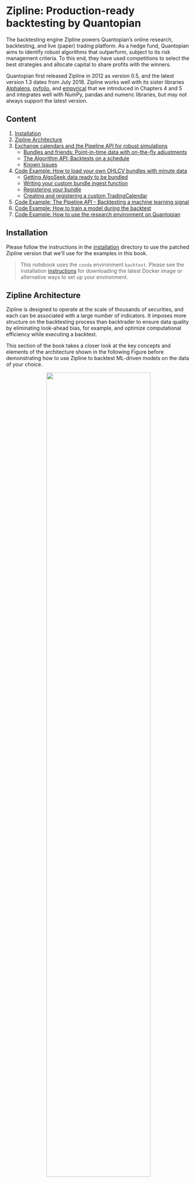 # Zipline: Production-ready backtesting by Quantopian

The backtesting engine Zipline powers Quantopian’s online research, backtesting, and live (paper) trading platform. As a hedge fund, Quantopian aims to identify robust algorithms that outperform, subject to its risk management criteria. To this end, they have used competitions to select the best strategies and allocate capital to share profits with the winners.

Quantopian first released Zipline in 2012 as version 0.5, and the latest version 1.3 dates from July 2018. Zipline works well with its sister libraries [Alphalens](https://quantopian.github.io/alphalens/index.html), [pyfolio](https://quantopian.github.io/pyfolio/), and [empyrical](http://quantopian.github.io/empyrical/) that we introduced in Chapters 4 and 5 and integrates well with NumPy, pandas and numeric libraries, but may not always support the latest version.

## Content

1. [Installation](#installation)
2. [Zipline Architecture](#zipline-architecture)
3. [Exchange calendars and the Pipeline API for robust simulations](#exchange-calendars-and-the-pipeline-api-for-robust-simulations)
    * [Bundles and friends: Point-in-time data with on-the-fly adjustments](#bundles-and-friends-point-in-time-data-with-on-the-fly-adjustments)
    * [The Algorithm API: Backtests on a schedule](#the-algorithm-api-backtests-on-a-schedule)
    * [Known Issues](#known-issues)
4. [Code Example: How to load your own OHLCV bundles with minute data](#code-example-how-to-load-your-own-ohlcv-bundles-with-minute-data)
    * [Getting AlgoSeek data ready to be bundled](#getting-algoseek-data-ready-to-be-bundled)
    * [Writing your custom bundle ingest function](#writing-your-custom-bundle-ingest-function)
    * [Registering your bundle](#registering-your-bundle)
    * [Creating and registering a custom TradingCalendar](#creating-and-registering-a-custom-tradingcalendar)
5. [Code Example: The Pipeline API - Backtesting a machine learning signal](#code-example-the-pipeline-api---backtesting-a-machine-learning-signal)
6. [Code Example: How to train a model during the backtest](#code-example-how-to-train-a-model-during-the-backtest)
7. [Code Example: How to use the research environment on Quantopian](#code-example-how-to-use-the-research-environment-on-quantopian)

## Installation

Please follow the instructions in the [installation](../../installation/) directory to use the patched Zipline version that we'll use for the examples in this book.

> This notebook uses the `conda` environment `backtest`. Please see the installation [instructions](../../installation/README.md) for downloading the latest Docker image or alternative ways to set up your environment.

## Zipline Architecture

Zipline is designed to operate at the scale of thousands of securities, and each can be associated with a large number of indicators. It imposes more structure on the backtesting process than backtrader to ensure data quality by eliminating look-ahead bias, for example, and optimize computational efficiency while executing a backtest. 

This section of the book takes a closer look at the key concepts and elements of the architecture shown in the following Figure before demonstrating how to use Zipline to backtest ML-driven models on the data of your choice.

<p align="center">
<img src="https://i.imgur.com/LZChG64.png" width="75%">
</p>

## Exchange calendars and the Pipeline API for robust simulations

Key features that contribute to the goals of scalability and reliability are data bundles that store OHLCV market data with on-the-fly adjustments for splits and dividends, trading calendars that reflect operating hours of exchanges around the world, and the powerful Pipeline API. This section outlines their usage to complement the brief Zipline introduction in earlier chapters.

### Bundles and friends: Point-in-time data with on-the-fly adjustments

The principal data store is a **bundle** that resides on disk in compressed, columnar [bcolz](https://bcolz.readthedocs.io/en/latest/) format for efficient retrieval, combined with metadata stored in an SQLite database. Bundles are designed to contain only OHLCV data and are limited to daily and minute frequency. A great feature is that bundles store split and dividend information, and Zipline computes **point-in-time adjustments** depending on the time period you pick for your backtest. 

Zipline relies on the [Trading Calendars](https://zipline.ml4trading.io/trading-calendars.html) library (also maintained by Quantopian) for operational details on exchanges around the world, such as time zone, market open and closing times, or holidays. Data sources have domains (for now, these are countries) and need to conform to the assigned exchange calendar. Quantopian is actively developing support for international securities, and these features may evolve.

After installation, the command `zipline ingest -b bundle` lets you install the Quandl Wiki dataset (daily frequency) right away. The result ends up in the `.zipline` directory that by default resides in your home folder but can modify the location by setting the `ZIPLINE_ROOT` environment variable . In addition, you can design your own bundles with OHLCV data.

A shortcoming of bundles is that they do not let you store data other than price and volume information. However, two alternatives let you accomplish this: the `fetch_csv()` function downloads DataFrames from a URL and was designed for other Quandl data sources, e.g. fundamentals. Zipline reasonably expects the data to refer to the same securities for which you have provided OHCLV data and aligns the bars accordingly. It’s not very difficult to make minor changes to the library's source code to load from local CSV or HDF5 using pandas instead, and the [patched version](https://github.com/stefan-jansen/zipline) included in the `conda` environment `backtest` includes this modification. 

In addition, the `DataFrameLoader` and the `BlazeLoader` permit you to feed additional attributes to a `Pipeline` (see the `DataFrameLoader` demo later in the chapter). The `BlazeLoader` can interface with numerous sources, including databases. However, since the Pipeline API is limited to daily data, `fetch_csv()` will be critical to adding features at minute frequency as we will do in later chapters.

### The Algorithm API: Backtests on a schedule

The `TradingAlgorithm` class implements the Zipline Algorithm API and operates on `BarData` that has been aligned with a given trading calendar. After the initial setup, the backtest runs for a specified period and executes its trading logic as specific events occur. These events are driven by the daily or minutely trading frequency, but you can also **schedule arbitrary functions** to evaluate signals, place orders, and rebalance your portfolio, or log information about the ongoing simulation.

You can execute an algorithm from the command line, in a Jupyter Notebook, and by using the `run_algorithm()` method of the underlying TradingAlgorithm class. The algorithm requires an `initialize()` method that is called once when the simulation starts. It keeps state through a `context` dictionary and receives actionable information through a `data` variable containing point-in-time (PIT) current and historical data. You can add properties to the context dictionary which is available to all other `TradingAlgorithm` methods or register pipelines that perform more complex data processing, such as computing alpha factors and filtering securities.

Algorithm execution occurs through optional methods that are either scheduled automatically by Zipline or at user-defined intervals. The method `before_trading_start()` is called daily before the market opens and primarily serves to identify a set of securities the algorithm may trade during the day. The method `handle_data()` is called at the given trading frequency, e.g. every minute. 

Upon completion, the algorithm returns a DataFrame containing portfolio performance metrics if there were any trades, as well as user-defined metrics. As demonstrated in [Chapter 5](../../05_strategy_evaluation), the output is compatible with [pyfolio](https://quantopian.github.io/pyfolio/) so that you can create quickly create performance tearsheets.

### Known Issues

[Live trading](https://github.com/zipline-live/zipline) your own systems is only available with Interactive Brokers and not fully supported by Quantopian.

## Code Example: How to load your own OHLCV bundles with minute data

We will use the NASDAQ100 sample provided by AlgoSeek that we introduced in [Chapter 2](../../02_market_and_fundamental_data/02_algoseek_intraday) to demonstrate how to write your own custom bundle for data at **minute frequency**. See [Chapter 11](../../11_decision_trees_random_forests/00_custom_bundle) for an example using daily data on Japanese equities. 

There are four steps:

1. Split your OHCLV data into one file per ticker and store metadata, split and dividend adjustments.
2. Write a script to pass the result to an `ingest()` function that in turn takes care of writing the bundle to bcolz and SQLite format.
3. Register the bundle in an `extension.py` script that lives in your `ZIPLINE_ROOT/.zipline` directory (per default in your user's home folder), and symlink the data sources.
4. For AlgoSeek data, we also provide a custom `TradingCalendar` because it includes trading activity outside the standard NYSE market hours.

The directory [custom_bundles](01_custom_bundles) contains the code examples. 

### Getting AlgoSeek data ready to be bundled

In [Chapter 2](../../02_market_and_fundamental_data/02_algoseek_intraday), we parsed the daily files containing the AlgoSeek NASDAQ 100 OHLCV data to obtain a time series for each ticker. We will use this result because Zipline also stores each security individually.

In addition, we obtain equity metadata using the [pandas-dataReader](https://pandas-datareader.readthedocs.io/en/latest/) `get_nasdaq_symbols()` function. Finally, since the Quandl Wiki data covers the NASDAQ 100 tickers for the relevant period, we extract the split and dividend adjustments from that bundle’s SQLite database.

The result is an HDF5 store `algoseek.h5` containing price and volume data on some 135 tickers as well as the corresponding meta and adjustment data. The script [algoseek_preprocessing](algoseek_preprocessing.py] illustrates the process.

### Writing your custom bundle ingest function

The Zipline [documentation](https://zipline.ml4trading.io/bundles.html#writing-a-new-bundle) outlines the required parameters for an `ingest()` function that kicks off the I/O process but does not provide a lot of practical detail. The script `algoseek_1min_trades.py` shows how to get this part to work for minute data.

In a nutshell, there is a `load_equities()` function that provides the metadata, a `ticker_generator()` function that feeds symbols to a `data_generator()` which in turn loads and format each symbol’s market data, and an `algoseek_to_bundle()` function that integrates all pieces and returns the desired `ingest()` function. 

Time zone alignment matters because Zipline translates all data series to UTC; we add `US/Eastern` time zone information to the OHCLV data and convert it to UTC. To facilitate execution, we create symlinks for this script and the `algoseek.h5` data in the `custom_data` folder in the `.zipline` directory that we’ll add to the PATH in the next step so Zipline finds this information. To this end, we run the following shell commands:

1. Assign the absolute path to this directory to `SOURCE_DIR`: `export SOURCE_DIR = absolute/path/to/machine-learning-for-trading/08_strategy_workflow/04_ml4t_workflow_with_zipline/01_custom_bundles`
2. create symbolic link to 
    - `algoseek.h5` in `ZIPLINE_ROOT/.zipline`: `ln -s SOURCE_DIR/algoseek.h5 $ZIPLINE_ROOT/.zipline/custom_data/.`
    - `algoseek_1min_trades.py`: `ln -s SOURCE_DIR/algoseek_1min_trades.py $ZIPLINE_ROOT/.zipline/.`

### Registering your bundle

Before we can run `zipline ingest -b algoseek`, we need to register our custom bundle so Zipline knows what we are talking about. To this end, we’ll add the following lines to an `extension.py` script in the `.zipline` directory. You may have to create this file alongside some inputs and settings (see the [extension](extension.py) example).

The registration itself is fairly straightforward but highlights a few important details:
1. Zipline needs to be able to import the `algoseek_to_bundle()` function, so its location needs to be on the search path, e.g. by using `sys.path.append()`. 
2. We reference a custom calendar that we will create and register in the next step. 
3. We need to inform Zipline that our trading days are longer than the default six and a half hours of NYSE days to avoid misalignments.

### Creating and registering a custom TradingCalendar

As mentioned in the introduction to this section, Quantopian also provides a `Trading Calendar` library to support trading around the world. The package contains numerous examples that are fairly straightforward to subclass. Based on the NYSE calendar, we only need to override the open/close times, place the result in `extension.py`, and add a registration for this calendar. And now we can refer to this trading calendar to ensure a backtest includes off-market-hour activity.

## Code Example: The Pipeline API - Backtesting a machine learning signal

The [Pipeline API](https://www.quantopian.com/docs/user-guide/tools/pipeline) facilitates the definition and computation of alpha factors for a cross-section of securities from historical data. The Pipeline significantly improves efficiency because it optimizes computations over the entire backtest period rather than tackling each event separately. In other words, it continues to follow an event-driven architecture but vectorizes the computation of factors where possible. 

A Pipeline uses Factors, Filters, and Classifiers classes to define computations that produce columns in a table with PIT values for a set of securities. Factors take one or more input arrays of historical bar data and produce one or more outputs for each security. There are numerous built-in factors, and you can also design your own `CustomFactor` computations.

The following figure depicts how loading the data using the `DataFrameLoader`, computing the predictive `MLSignal` using the Pipeline API, and various scheduled activities integrate with the overall trading algorithm executed via the `run_algorithm()` function. We go over the details and the corresponding code in this section.

![The Pipeline Workflow](../../assets/zip_pipe_flow.png)

You need to register your Pipeline with the `initialize()` method and can then execute it at each time step or on a custom schedule. Zipline provides numerous built-in computations such as moving averages or Bollinger Bands that can be used to quickly compute standard factors, but it also allows for the creation of custom factors as we will illustrate next. 

Most importantly, the Pipeline API renders alpha factor research modular because it separates the alpha factor computation from the remainder of the algorithm, including the placement and execution of trade orders and the bookkeeping of portfolio holdings, values, and so on.

The notebook [backtesting_with_zipline](04_ml4t_workflow_with_zipline/02_backtesting_with_zipline.ipynb) demonstrates the use of the `Pipeline` interface while loading ML predictions from another local (HDF5) data source. More specifically, it loads the lasso model daily return predictions generated in [Chapter 7](../../07_linear_models) together with price data for our universe into a Pipeline and uses a `CustomFactor` to select the top and bottom 10 predictions as long and short positions, respectively. 

The goal is to combine the daily return predictions with the OHCLV data from our Quandl bundle and then to go long on up to 10 equities with the highest predicted returns and short on those with the lowest predicted returns, requiring at least five stocks on either side similar to the backtrader example above. See comments in the notebook for implementation details.

## Code Example: How to train a model during the backtest

We can also integrate the model training into our backtest. You can find the code for the following end-to-end example of our ML4T workflow in the ml4t_with_zipline notebook.

The notebook [ml4t_with_zipline](04_ml4t_workflow_with_zipline/03_ml4t_with_zipline.ipynb) shows how to train an ML model locally as part of a `Pipeline` using a `CustomFactor` and various technical indicators as features for daily `bundle` data using the workflow displayed in the following figure:

![The Zipline Architechture](../../assets/zip_pipe_model_flow.png)

The goal is to roughly replicate the daily return predictions we used in the previous and generated in [Chapter 7](../../07_linear_models). We will, however, use a few additional Pipeline factors to illustrate their usage. 

The principal new element is a `CustomFactor` that receives features and returns as inputs to train a model and produce predictions. See notebook for comments on implementation.

## Code Example: How to use the research environment on Quantopian

The notebook [ml4t_quantopian](04_ml4t_quantopian.ipynb) shows how to train an ML model on the Quantopian platform to utilize the broad range of data sources available there.

